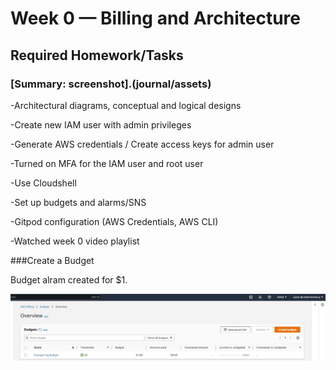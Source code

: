 # Week 0 — Billing and Architecture

## Required Homework/Tasks

### [Summary: screenshot].(journal/assets)

-Architectural diagrams, conceptual and logical designs

-Create new IAM user with admin privileges

-Generate AWS credentials / Create access keys for admin user

-Turned on MFA for the IAM user and root user

-Use Cloudshell

-Set up budgets and alarms/SNS

-Gitpod configuration (AWS Credentials, AWS CLI)

-Watched week 0 video playlist

###Create a Budget

Budget alram created for $1. 

![AWS Budget](https://github.com/yujuen-1/aws-bootcamp-cruddur-2023/blob/main/journal/assets/AWS%20Budget.JPG)

